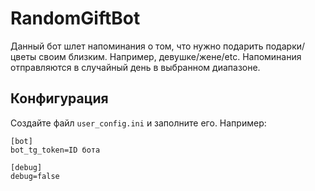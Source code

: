 # RandomGiftBot

Данный бот шлет напоминания о том, что нужно подарить подарки/цветы своим близким. Например, девушке/жене/etc.
Напоминания отправляются в случайный день в выбранном диапазоне.

## Конфигурация
Создайте файл `user_config.ini` и заполните его. Например:
```
[bot]
bot_tg_token=ID бота

[debug]
debug=false
```
